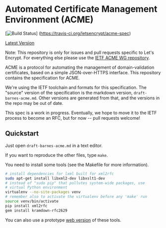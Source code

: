 # Automated Certificate Management Environment (ACME)

[![Build Status](https://travis-ci.org/letsencrypt/acme-spec.svg)]
(https://travis-ci.org/letsencrypt/acme-spec)

[Latest Version](https://letsencrypt.github.io/acme-spec/)

Note: This repository is only for issues and pull requests specific to Let's Encrypt. For everything else please use the [IETF ACME WG repository](https://github.com/ietf-wg-acme/acme).

ACME is a protocol for automating the management of domain-validation certificates, based on a simple JSON-over-HTTPS interface.  This repository contains the specification for ACME.

We're using the IETF toolchain and formats for this specification.  The "source" version of the specification is the markdown version, `draft-barnes-acme.md`.  Other versions are generated from that, and the versions in the repo may be out of date.

This spec is a work in progress.  Eventually, we hope to move it to the IETF process to become an RFC, but for now -- pull requests welcome!

## Quickstart

Just open `draft-barnes-acme.md` in a text editor.

If you want to reproduce the other files, type `make`.

You need to install some tools (see the Makefile for more information).
```sh
# install dependencies for lxml built for xml2rfc
sudo apt-get install libxml2-dev libxslt1-dev
# instead of "sudo pip" that pollutes system-wide packages, use
# virtual Python environment
virtualenv --no-site-packages venv
# remember also to activate the virtualenv before any 'make' run
source venv/bin/activate
pip install xml2rfc
gem install kramdown-rfc2629
```

You can also use a prototype [web version](http://ipv.sx/draftr/) of these tools.
